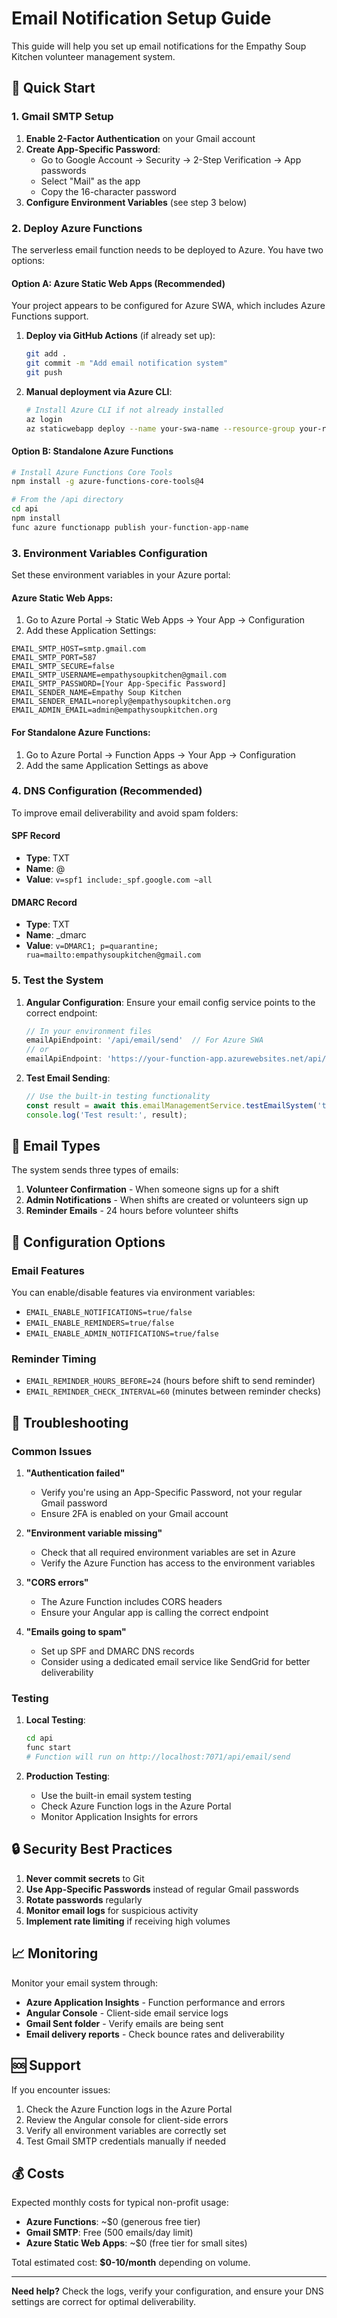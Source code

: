 # Email Notification Setup Guide

This guide will help you set up email notifications for the Empathy Soup Kitchen volunteer management system.

## 🚀 Quick Start

### 1. Gmail SMTP Setup

1. **Enable 2-Factor Authentication** on your Gmail account
2. **Create App-Specific Password**:
   - Go to Google Account → Security → 2-Step Verification → App passwords
   - Select "Mail" as the app
   - Copy the 16-character password
3. **Configure Environment Variables** (see step 3 below)

### 2. Deploy Azure Functions

The serverless email function needs to be deployed to Azure. You have two options:

#### Option A: Azure Static Web Apps (Recommended)
Your project appears to be configured for Azure SWA, which includes Azure Functions support.

1. **Deploy via GitHub Actions** (if already set up):
   ```bash
   git add .
   git commit -m "Add email notification system"
   git push
   ```

2. **Manual deployment via Azure CLI**:
   ```bash
   # Install Azure CLI if not already installed
   az login
   az staticwebapp deploy --name your-swa-name --resource-group your-resource-group
   ```

#### Option B: Standalone Azure Functions
```bash
# Install Azure Functions Core Tools
npm install -g azure-functions-core-tools@4

# From the /api directory
cd api
npm install
func azure functionapp publish your-function-app-name
```

### 3. Environment Variables Configuration

Set these environment variables in your Azure portal:

#### Azure Static Web Apps:
1. Go to Azure Portal → Static Web Apps → Your App → Configuration
2. Add these Application Settings:

```
EMAIL_SMTP_HOST=smtp.gmail.com
EMAIL_SMTP_PORT=587
EMAIL_SMTP_SECURE=false
EMAIL_SMTP_USERNAME=empathysoupkitchen@gmail.com
EMAIL_SMTP_PASSWORD=[Your App-Specific Password]
EMAIL_SENDER_NAME=Empathy Soup Kitchen
EMAIL_SENDER_EMAIL=noreply@empathysoupkitchen.org
EMAIL_ADMIN_EMAIL=admin@empathysoupkitchen.org
```

#### For Standalone Azure Functions:
1. Go to Azure Portal → Function Apps → Your App → Configuration
2. Add the same Application Settings as above

### 4. DNS Configuration (Recommended)

To improve email deliverability and avoid spam folders:

#### SPF Record
- **Type**: TXT
- **Name**: @
- **Value**: `v=spf1 include:_spf.google.com ~all`

#### DMARC Record
- **Type**: TXT
- **Name**: _dmarc
- **Value**: `v=DMARC1; p=quarantine; rua=mailto:empathysoupkitchen@gmail.com`

### 5. Test the System

1. **Angular Configuration**: Ensure your email config service points to the correct endpoint:
   ```typescript
   // In your environment files
   emailApiEndpoint: '/api/email/send'  // For Azure SWA
   // or
   emailApiEndpoint: 'https://your-function-app.azurewebsites.net/api/email/send'  // For standalone
   ```

2. **Test Email Sending**:
   ```typescript
   // Use the built-in testing functionality
   const result = await this.emailManagementService.testEmailSystem('test@example.com');
   console.log('Test result:', result);
   ```

## 📧 Email Types

The system sends three types of emails:

1. **Volunteer Confirmation** - When someone signs up for a shift
2. **Admin Notifications** - When shifts are created or volunteers sign up
3. **Reminder Emails** - 24 hours before volunteer shifts

## 🔧 Configuration Options

### Email Features
You can enable/disable features via environment variables:
- `EMAIL_ENABLE_NOTIFICATIONS=true/false`
- `EMAIL_ENABLE_REMINDERS=true/false`  
- `EMAIL_ENABLE_ADMIN_NOTIFICATIONS=true/false`

### Reminder Timing
- `EMAIL_REMINDER_HOURS_BEFORE=24` (hours before shift to send reminder)
- `EMAIL_REMINDER_CHECK_INTERVAL=60` (minutes between reminder checks)

## 🚨 Troubleshooting

### Common Issues

1. **"Authentication failed"**
   - Verify you're using an App-Specific Password, not your regular Gmail password
   - Ensure 2FA is enabled on your Gmail account

2. **"Environment variable missing"**
   - Check that all required environment variables are set in Azure
   - Verify the Azure Function has access to the environment variables

3. **"CORS errors"**
   - The Azure Function includes CORS headers
   - Ensure your Angular app is calling the correct endpoint

4. **"Emails going to spam"**
   - Set up SPF and DMARC DNS records
   - Consider using a dedicated email service like SendGrid for better deliverability

### Testing

1. **Local Testing**:
   ```bash
   cd api
   func start
   # Function will run on http://localhost:7071/api/email/send
   ```

2. **Production Testing**:
   - Use the built-in email system testing
   - Check Azure Function logs in the Azure Portal
   - Monitor Application Insights for errors

## 🔒 Security Best Practices

1. **Never commit secrets** to Git
2. **Use App-Specific Passwords** instead of regular Gmail passwords  
3. **Rotate passwords** regularly
4. **Monitor email logs** for suspicious activity
5. **Implement rate limiting** if receiving high volumes

## 📈 Monitoring

Monitor your email system through:
- **Azure Application Insights** - Function performance and errors
- **Angular Console** - Client-side email service logs
- **Gmail Sent folder** - Verify emails are being sent
- **Email delivery reports** - Check bounce rates and deliverability

## 🆘 Support

If you encounter issues:
1. Check the Azure Function logs in the Azure Portal
2. Review the Angular console for client-side errors
3. Verify all environment variables are correctly set
4. Test Gmail SMTP credentials manually if needed

## 💰 Costs

Expected monthly costs for typical non-profit usage:
- **Azure Functions**: ~$0 (generous free tier)
- **Gmail SMTP**: Free (500 emails/day limit)
- **Azure Static Web Apps**: ~$0 (free tier for small sites)

Total estimated cost: **$0-10/month** depending on volume.

---

**Need help?** Check the logs, verify your configuration, and ensure your DNS settings are correct for optimal deliverability.